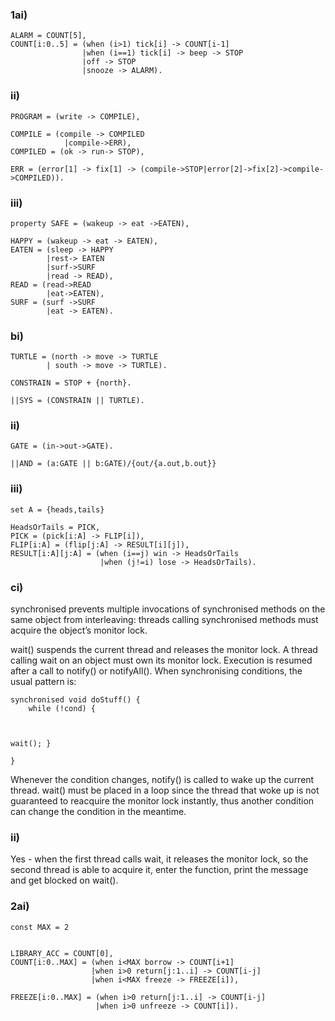 ### 1ai)
```
ALARM = COUNT[5],
COUNT[i:0..5] = (when (i>1) tick[i] -> COUNT[i-1]
				|when (i==1) tick[i] -> beep -> STOP
				|off -> STOP
				|snooze -> ALARM).
```

### ii)

```
PROGRAM = (write -> COMPILE),

COMPILE = (compile -> COMPILED
			|compile->ERR),
COMPILED = (ok -> run-> STOP),

ERR = (error[1] -> fix[1] -> (compile->STOP|error[2]->fix[2]->compile->COMPILED)).
```

### iii)

```
property SAFE = (wakeup -> eat ->EATEN),

HAPPY = (wakeup -> eat -> EATEN),
EATEN = (sleep -> HAPPY
		|rest-> EATEN
		|surf->SURF
		|read -> READ),
READ = (read->READ
		|eat->EATEN),
SURF = (surf ->SURF
		|eat -> EATEN).
```

### bi)

```
TURTLE = (north -> move -> TURTLE
		| south -> move -> TURTLE).

CONSTRAIN = STOP + {north}.

||SYS = (CONSTRAIN || TURTLE).
```

### ii)

```
GATE = (in->out->GATE).

||AND = (a:GATE || b:GATE)/{out/{a.out,b.out}}
```

### iii)

```
set A = {heads,tails}

HeadsOrTails = PICK,
PICK = (pick[i:A] -> FLIP[i]),
FLIP[i:A] = (flip[j:A] -> RESULT[i][j]),
RESULT[i:A][j:A] = (when (i==j) win -> HeadsOrTails
					|when (j!=i) lose -> HeadsOrTails).
```

### ci)

synchronised prevents multiple invocations of synchronised methods on the same object from interleaving: threads calling synchronised methods must acquire the object’s monitor lock.
					
wait() suspends the current thread and releases the monitor lock. A thread calling wait on an object must own its monitor lock. Execution is resumed after a call to notify() or notifyAll().
When synchronising conditions, the usual pattern is:

```					
synchronised void doStuff() {
    while (!cond) {


					
wait(); }
					
}

```
					
Whenever the condition changes, notify() is called to wake up the current thread. wait() must be placed in a loop since the thread that woke up is not guaranteed to reacquire the monitor lock instantly, thus another condition can change the condition in the meantime.



### ii)

Yes - when the first thread calls wait, it releases the monitor lock, so the second thread is able to acquire it, enter the function, print the message and get blocked on wait().

### 2ai)

```
const MAX = 2


LIBRARY_ACC = COUNT[0],
COUNT[i:0..MAX] = (when i<MAX borrow -> COUNT[i+1]
				  |when i>0 return[j:1..i] -> COUNT[i-j]
				  |when i<MAX freeze -> FREEZE[i]),

FREEZE[i:0..MAX] = (when i>0 return[j:1..i] -> COUNT[i-j]
				   |when i>0 unfreeze -> COUNT[i]).
```

